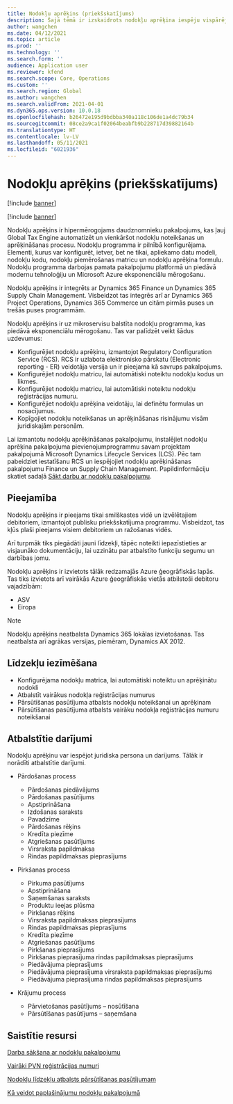 ```yaml
---
title: Nodokļu aprēķins (priekšskatījums)
description: Šajā tēmā ir izskaidrots nodokļu aprēķina iespēju vispārējais tvērums un iezīmes.
author: wangchen
ms.date: 04/12/2021
ms.topic: article
ms.prod: ''
ms.technology: ''
ms.search.form: ''
audience: Application user
ms.reviewer: kfend
ms.search.scope: Core, Operations
ms.custom: ''
ms.search.region: Global
ms.author: wangchen
ms.search.validFrom: 2021-04-01
ms.dyn365.ops.version: 10.0.18
ms.openlocfilehash: b26472e195d9bdbba340a118c106de1a4dc79b34
ms.sourcegitcommit: 08ce2a9ca1f02064beabfb9b228717d39882164b
ms.translationtype: HT
ms.contentlocale: lv-LV
ms.lasthandoff: 05/11/2021
ms.locfileid: "6021936"
---
```

# <a name="tax-calculation-preview"></a>Nodokļu aprēķins (priekšskatījums)

[!include [banner](../includes/banner.md)]

[!include [banner](../includes/preview-banner.md)]

Nodokļu aprēķins ir hipermērogojams daudznomnieku pakalpojums, kas ļauj Global Tax Engine automatizēt un vienkāršot nodokļu noteikšanas un aprēķināšanas procesu. Nodokļu programma ir pilnībā konfigurējama. Elementi, kurus var konfigurēt, ietver, bet ne tikai, apliekamo datu modeli, nodokļu kodu, nodokļu piemērošanas matricu un nodokļu aprēķina formulu. Nodokļu programma darbojas pamata pakalpojumu platformā un piedāvā modernu tehnoloģiju un Microsoft Azure eksponenciālu mērogošanu.

Nodokļu aprēķins ir integrēts ar Dynamics 365 Finance un Dynamics 365 Supply Chain Management. Visbeidzot tas integrēs arī ar Dynamics 365 Project Operations, Dynamics 365 Commerce un citām pirmās puses un trešās puses programmām.

Nodokļu aprēķins ir uz mikroservisu balstīta nodokļu programma, kas piedāvā eksponenciālu mērogošanu. Tas var palīdzēt veikt šādus uzdevumus:

- Konfigurējiet nodokļu aprēķinu, izmantojot Regulatory Configuration Service (RCS). RCS ir uzlabota elektronisko pārskatu (Electronic reporting - ER) veidotāja versija un ir pieejama kā savrups pakalpojums.
- Konfigurējiet nodokļu matricu, lai automātiski noteiktu nodokļu kodus un likmes.
- Konfigurējiet nodokļu matricu, lai automātiski noteiktu nodokļu reģistrācijas numuru.
- Konfigurējiet nodokļu aprēķina veidotāju, lai definētu formulas un nosacījumus.
- Kopīgojiet nodokļu noteikšanas un aprēķināšanas risinājumu visām juridiskajām personām.

Lai izmantotu nodokļu aprēķināšanas pakalpojumu, instalējiet nodokļu aprēķina pakalpojuma pievienojumprogrammu savam projektam pakalpojumā Microsoft Dynamics Lifecycle Services (LCS). Pēc tam pabeidziet iestatīšanu RCS un iespējojiet nodokļu aprēķināšanas pakalpojumu Finance un Supply Chain Management. Papildinformāciju skatiet sadaļā [Sākt darbu ar nodokļu pakalpojumu](./global-get-started-with-tax-calculation-service.md).

## <a name="availability"></a>Pieejamība

Nodokļu aprēķins ir pieejams tikai smilškastes vidē un izvēlētajiem debitoriem, izmantojot publisku priekšskatījuma programmu. Visbeidzot, tas kļūs plaši pieejams visiem debitoriem un ražošanas vidēs.

Arī turpmāk tiks piegādāti jauni līdzekļi, tāpēc noteikti iepazīstieties ar visjaunāko dokumentāciju, lai uzzinātu par atbalstīto funkciju segumu un darbības jomu.

Nodokļu aprēķins ir izvietots tālāk redzamajās Azure ģeogrāfiskās lapās. Tas tiks izvietots arī vairākās Azure ģeogrāfiskās vietās atbilstoši debitoru vajadzībām:

- ASV
- Eiropa

> [!NOTE]
> Nodokļu aprēķins neatbalsta Dynamics 365 lokālas izvietošanas. Tas neatbalsta arī agrākas versijas, piemēram, Dynamics AX 2012.

## <a name="feature-highlights"></a>Līdzekļu iezīmēšana

- Konfigurējama nodokļu matrica, lai automātiski noteiktu un aprēķinātu nodokli
- Atbalstīt vairākus nodokļa reģistrācijas numurus
- Pārsūtīšanas pasūtījuma atbalsts nodokļu noteikšanai un aprēķinam
- Pārsūtīšanas pasūtījuma atbalsts vairāku nodokļa reģistrācijas numuru noteikšanai

## <a name="supported-transactions"></a>Atbalstītie darījumi

Nodokļu aprēķinu var iespējot juridiska persona un darījums. Tālāk ir norādīti atbalstītie darījumi.

- Pārdošanas process

    - Pārdošanas piedāvājums
    - Pārdošanas pasūtījums
    - Apstiprināšana
    - Izdošanas saraksts
    - Pavadzīme
    - Pārdošanas rēķins
    - Kredīta piezīme
    - Atgriešanas pasūtījums
    - Virsraksta papildmaksa
    - Rindas papildmaksas pieprasījums

- Pirkšanas process

    - Pirkuma pasūtījums
    - Apstiprināšana
    - Saņemšanas saraksts
    - Produktu ieejas plūsma
    - Pirkšanas rēķins
    - Virsraksta papildmaksas pieprasījums
    - Rindas papildmaksas pieprasījums
    - Kredīta piezīme
    - Atgriešanas pasūtījums
    - Pirkšanas pieprasījums
    - Pirkšanas pieprasījuma rindas papildmaksas pieprasījums
    - Piedāvājuma pieprasījums
    - Piedāvājuma pieprasījuma virsraksta papildmaksas pieprasījums
    - Piedāvājuma pieprasījuma rindas papildmaksas pieprasījums

- Krājumu process

    - Pārvietošanas pasūtījums – nosūtīšana
    - Pārsūtīšanas pasūtījums – saņemšana

## <a name="related-resources"></a>Saistītie resursi

[Darba sākšana ar nodokļu pakalpojumu](./global-get-started-with-tax-calculation-service.md)

[Vairāki PVN reģistrācijas numuri](./emea-multiple-vat-registration-numbers.md)

[Nodokļu līdzekļu atbalsts pārsūtīšanas pasūtījumam](./tasks/tax-feature-support-for-transfer-order.md)

[Kā veidot paplašinājumu nodokļu pakalpojumā](./tax-service-add-data-fields-tax-integration-by-extension.md)